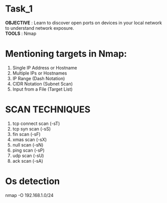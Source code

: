 # Task_1
**OBJECTIVE** : Learn to discover open ports on devices in your local network to
understand network exposure.<br>
**TOOLS** : Nmap
# Mentioning  targets in Nmap:
1. Single IP Address or Hostname
2. Multiple IPs or Hostnames
3. IP Range (Dash Notation)
4. CIDR Notation (Subnet Scan)
5. Input from a File (Target List)

# SCAN TECHNIQUES
1. tcp connect scan (-sT)
2. tcp syn scan (-sS)
3. fin scan (-sF)
4. xmas scan (-sX)
5. null scan (-sN)
6. ping scan (-sP)
7. udp scan (-sU)
8. ack scan (-sA)

# Os detection
nmap -O 192.168.1.0/24
